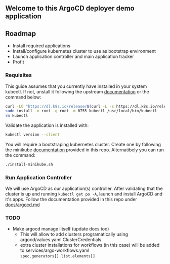 ## Welcome to this ArgoCD deployer demo application

## Roadmap
  * Install required applications
  * Install/configure kubernetes cluster to use as bootstrap environment
  * Launch application controller and main application tracker
  * Profit

### Requisites
This guide assumes that you currently have installed in your system kubectl.
If not, unstall it following the upstream [documentation](https://kubernetes.io/docs/tasks/tools/) or the command below:
```bash
curl -LO "https://dl.k8s.io/release/$(curl -L -s https://dl.k8s.io/release/stable.txt)/bin/linux/amd64/kubectl"
sudo install -o root -g root -m 0755 kubectl /usr/local/bin/kubectl
rm kubectl
```

Validate the application is installed with:
```bash
kubectl version --client
```

You will require a bootstraping kubernetes cluster. Create one by following the 
minikube [documentation](https://github.com/dioguerra/ArgoProject/blob/main/docs/minikube.md) provided in this repo.
Alternatibely you can run the command:
```bash
./install-minikube.sh
```

### Run Application Controller
We will use ArgoCD as our application(s) controller. After validating that the
cluster is up and running `kubectl get po -A`, launch and install ArgoCD and
it's apps. Follow the documentation provided in this repo under [docs/argocd.md](https://github.com/dioguerra/ArgoProject/blob/main/docs/argocd.md)



### TODO
* Make argocd manage iitself (update docs too)
  * This will allow to add clusters programatically using argocd/values.yaml ClusterCredentials
  * extra cluster installations for workflows (in this case) will be added to services/argo-workflows.yaml `spec.generators[].list.elements[]`
